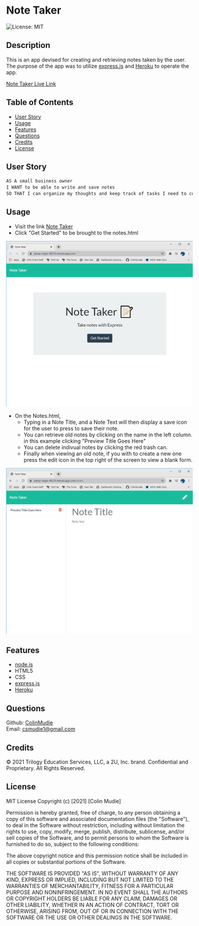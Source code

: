 # Note Taker

![License: MIT](https://img.shields.io/badge/License-MIT-green.svg)

## Description
This is an app devised for creating and retrieving notes taken by the user. The purpose of the app was to utilize [express.js](https://expressjs.com/) and [Heroku](https://www.heroku.com/home) to operate the app.

[Note Taker Live Link](https://damp-ridge-49255.herokuapp.com/)

## Table of Contents

* [User Story](#user-story)
* [Usage](#usage)
* [Features](#features)
* [Questions](#questions)
* [Credits](#credits)
* [License](#license)

## User Story
```md
AS A small business owner
I WANT to be able to write and save notes
SO THAT I can organize my thoughts and keep track of tasks I need to complete
```


## Usage
- Visit the link [Note Taker](https://damp-ridge-49255.herokuapp.com/)
- Click "Get Started" to be brought to the notes.html  

 ![NoteTaker1](Assets\NoteTaker1.png)
- On the Notes.html,
    - Typing in a Note Title, and a Note Text will then display a save icon for the user to press to save their note.
    - You can retrieve old notes by clicking on the name in the left column. in this example clicking "Preview Title Goes Here"
    - You can delete indivual notes by clicking the red trash can.
    - Finally when viewing an old note, if you with to create a new one press the edit icon in the top right of the screen to view a blank form.  

![NoteTaker3](Assets\NoteTaker3.png)


## Features
- [node.js](https://nodejs.org/en/)
- HTML5
- CSS
- [express.js](https://expressjs.com/)
- [Heroku](https://www.heroku.com/home)

## Questions
Github: [ColinMudie](https://github.com/ColinMudie/)  
Email: [csmudie1@gmail.com](csmudie1@gmail.com)

## Credits
© 2021 Trilogy Education Services, LLC, a 2U, Inc. brand. Confidential and Proprietary. All Rights Reserved.

## License
MIT License
Copyright (c) [2021] [Colin Mudie]

Permission is hereby granted, free of charge, to any person obtaining a copy
of this software and associated documentation files (the "Software"), to deal
in the Software without restriction, including without limitation the rights
to use, copy, modify, merge, publish, distribute, sublicense, and/or sell
copies of the Software, and to permit persons to whom the Software is
furnished to do so, subject to the following conditions:

The above copyright notice and this permission notice shall be included in all
copies or substantial portions of the Software.

THE SOFTWARE IS PROVIDED "AS IS", WITHOUT WARRANTY OF ANY KIND, EXPRESS OR
IMPLIED, INCLUDING BUT NOT LIMITED TO THE WARRANTIES OF MERCHANTABILITY,
FITNESS FOR A PARTICULAR PURPOSE AND NONINFRINGEMENT. IN NO EVENT SHALL THE
AUTHORS OR COPYRIGHT HOLDERS BE LIABLE FOR ANY CLAIM, DAMAGES OR OTHER
LIABILITY, WHETHER IN AN ACTION OF CONTRACT, TORT OR OTHERWISE, ARISING FROM,
OUT OF OR IN CONNECTION WITH THE SOFTWARE OR THE USE OR OTHER DEALINGS IN THE
SOFTWARE.
